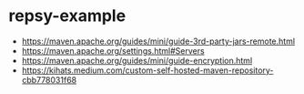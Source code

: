 # repsy-example
* https://maven.apache.org/guides/mini/guide-3rd-party-jars-remote.html
* https://maven.apache.org/settings.html#Servers
* https://maven.apache.org/guides/mini/guide-encryption.html
* https://kihats.medium.com/custom-self-hosted-maven-repository-cbb778031f68